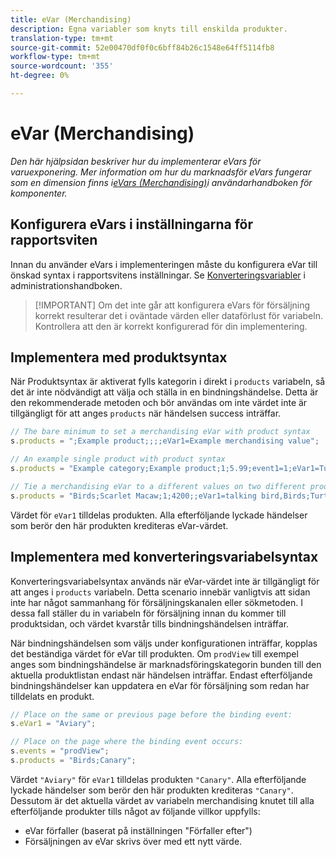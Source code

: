 ```yaml
---
title: eVar (Merchandising)
description: Egna variabler som knyts till enskilda produkter.
translation-type: tm+mt
source-git-commit: 52e00470df0f0c6bff84b26c1548e64ff5114fb8
workflow-type: tm+mt
source-wordcount: '355'
ht-degree: 0%

---
```



# eVar (Merchandising)

*Den här hjälpsidan beskriver hur du implementerar eVars för varuexponering. Mer information om hur du marknadsför eVars fungerar som en dimension finns i[eVars (Merchandising)](/help/components/dimensions/evar-merchandising.md)i användarhandboken för komponenter.*

## Konfigurera eVars i inställningarna för rapportsviten

Innan du använder eVars i implementeringen måste du konfigurera eVar till önskad syntax i rapportsvitens inställningar. Se [Konverteringsvariabler](/help/admin/admin/conversion-var-admin/conversion-var-admin.md) i administrationshandboken.

>[!IMPORTANT] Om det inte går att konfigurera eVars för försäljning korrekt resulterar det i oväntade värden eller dataförlust för variabeln. Kontrollera att den är korrekt konfigurerad för din implementering.

## Implementera med produktsyntax

När Produktsyntax är aktiverat fylls kategorin i direkt i `products` variabeln, så det är inte nödvändigt att välja och ställa in en bindningshändelse. Detta är den rekommenderade metoden och bör användas om inte värdet inte är tillgängligt för att anges `products` när händelsen success inträffar.

```js
// The bare minimum to set a merchandising eVar with product syntax
s.products = ";Example product;;;;eVar1=Example merchandising value";

// An example single product with product syntax
s.products = "Example category;Example product;1;5.99;event1=1;eVar1=Turtles";

// Tie a merchandising eVar to a different values on two different products
s.products = "Birds;Scarlet Macaw;1;4200;;eVar1=talking bird,Birds;Turtle dove;2;550;;eVar1=love birds";
```

Värdet för `eVar1` tilldelas produkten. Alla efterföljande lyckade händelser som berör den här produkten krediteras eVar-värdet.

## Implementera med konverteringsvariabelsyntax

Konverteringsvariabelsyntax används när eVar-värdet inte är tillgängligt för att anges i `products` variabeln. Detta scenario innebär vanligtvis att sidan inte har något sammanhang för försäljningskanalen eller sökmetoden. I dessa fall ställer du in variabeln för försäljning innan du kommer till produktsidan, och värdet kvarstår tills bindningshändelsen inträffar.

När bindningshändelsen som väljs under konfigurationen inträffar, kopplas det beständiga värdet för eVar till produkten. Om `prodView` till exempel anges som bindningshändelse är marknadsföringskategorin bunden till den aktuella produktlistan endast när händelsen inträffar. Endast efterföljande bindningshändelser kan uppdatera en eVar för försäljning som redan har tilldelats en produkt.

```js
// Place on the same or previous page before the binding event:
s.eVar1 = "Aviary";

// Place on the page where the binding event occurs:
s.events = "prodView";
s.products = "Birds;Canary";
```

Värdet `"Aviary"` för `eVar1` tilldelas produkten `"Canary"`. Alla efterföljande lyckade händelser som berör den här produkten krediteras `"Canary"`. Dessutom är det aktuella värdet av variabeln merchandising knutet till alla efterföljande produkter tills något av följande villkor uppfylls:

* eVar förfaller (baserat på inställningen &quot;Förfaller efter&quot;)
* Försäljningen av eVar skrivs över med ett nytt värde.
